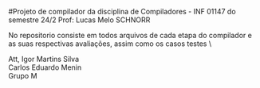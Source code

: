 #Projeto de compilador da disciplina de Compiladores - INF 01147 do semestre 24/2
Prof: Lucas Melo SCHNORR

No repositorio consiste em todos arquivos de cada etapa do compilador e as suas respectivas avaliações, assim como os casos testes  \

Att, Igor Martins Silva  \
    Carlos Eduardo Menin  \
    Grupo M
